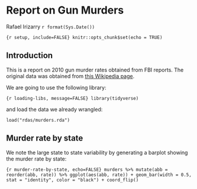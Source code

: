 Report on Gun Murders
================
Rafael Irizarry
`r format(Sys.Date())`

`{r setup, include=FALSE} knitr::opts_chunk$set(echo = TRUE)`

## Introduction

This is a report on 2010 gun murder rates obtained from FBI reports. The
original data was obtained from [this Wikipedia
page](https://en.wikipedia.org/wiki/Murder_in_the_United_States_by_state).

We are going to use the following library:

`{r loading-libs, message=FALSE} library(tidyverse)`

and load the data we already wrangled:

``` {r}
load("rdas/murders.rda")
```

## Murder rate by state

We note the large state to state variability by generating a barplot
showing the murder rate by state:

`{r murder-rate-by-state, echo=FALSE} murders %>% mutate(abb =
reorder(abb, rate)) %>% ggplot(aes(abb, rate)) + geom_bar(width = 0.5,
stat = "identity", color = "black") + coord_flip()`
